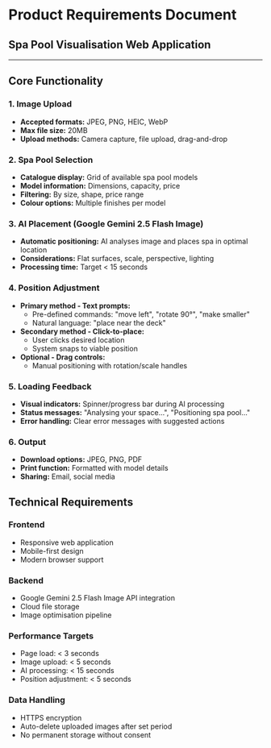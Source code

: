 # Product Requirements Document
## Spa Pool Visualisation Web Application

---

## Core Functionality

### 1. Image Upload
- **Accepted formats:** JPEG, PNG, HEIC, WebP
- **Max file size:** 20MB
- **Upload methods:** Camera capture, file upload, drag-and-drop

### 2. Spa Pool Selection
- **Catalogue display:** Grid of available spa pool models
- **Model information:** Dimensions, capacity, price
- **Filtering:** By size, shape, price range
- **Colour options:** Multiple finishes per model

### 3. AI Placement (Google Gemini 2.5 Flash Image)
- **Automatic positioning:** AI analyses image and places spa in optimal location
- **Considerations:** Flat surfaces, scale, perspective, lighting
- **Processing time:** Target < 15 seconds

### 4. Position Adjustment
- **Primary method - Text prompts:**
  - Pre-defined commands: "move left", "rotate 90°", "make smaller"
  - Natural language: "place near the deck"
- **Secondary method - Click-to-place:**
  - User clicks desired location
  - System snaps to viable position
- **Optional - Drag controls:**
  - Manual positioning with rotation/scale handles

### 5. Loading Feedback
- **Visual indicators:** Spinner/progress bar during AI processing
- **Status messages:** "Analysing your space...", "Positioning spa pool..."
- **Error handling:** Clear error messages with suggested actions

### 6. Output
- **Download options:** JPEG, PNG, PDF
- **Print function:** Formatted with model details
- **Sharing:** Email, social media

## Technical Requirements

### Frontend
- Responsive web application
- Mobile-first design
- Modern browser support

### Backend
- Google Gemini 2.5 Flash Image API integration
- Cloud file storage
- Image optimisation pipeline

### Performance Targets
- Page load: < 3 seconds
- Image upload: < 5 seconds
- AI processing: < 15 seconds
- Position adjustment: < 5 seconds

### Data Handling
- HTTPS encryption
- Auto-delete uploaded images after set period
- No permanent storage without consent